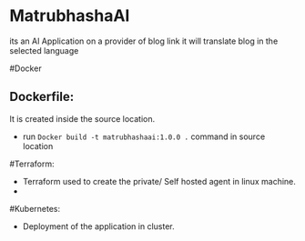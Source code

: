 # MatrubhashaAI
its an AI Application on a provider of blog link it will translate blog in the selected language

#Docker 
## Dockerfile:
It is created inside the source location.
- run ```Docker build -t matrubhashaai:1.0.0 .``` command in source location

#Terraform:
- Terraform used to create the private/ Self hosted agent in linux machine.
- 

#Kubernetes:
- Deployment of the application in cluster.